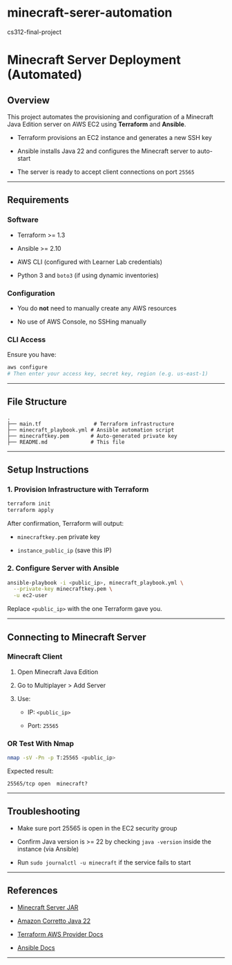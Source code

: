 # minecraft-serer-automation
cs312-final-project
# Minecraft Server Deployment (Automated)

##  Overview

This project automates the provisioning and configuration of a Minecraft Java Edition server on AWS EC2 using **Terraform** and **Ansible**.

- Terraform provisions an EC2 instance and generates a new SSH key
    
- Ansible installs Java 22 and configures the Minecraft server to auto-start
    
- The server is ready to accept client connections on port `25565`
    

---

##  Requirements

### Software

- Terraform >= 1.3
    
- Ansible >= 2.10
    
- AWS CLI (configured with Learner Lab credentials)
    
- Python 3 and `boto3` (if using dynamic inventories)
    

### Configuration

- You do **not** need to manually create any AWS resources
    
- No use of AWS Console, no SSHing manually
    

### CLI Access

Ensure you have:

```bash
aws configure
# Then enter your access key, secret key, region (e.g. us-east-1)
```

---

##  File Structure

```
.
├── main.tf                 # Terraform infrastructure
├── minecraft_playbook.yml # Ansible automation script
├── minecraftkey.pem       # Auto-generated private key
├── README.md              # This file
```

---

##  Setup Instructions

### 1. Provision Infrastructure with Terraform

```bash
terraform init
terraform apply
```

After confirmation, Terraform will output:

- `minecraftkey.pem` private key
    
- `instance_public_ip` (save this IP)
    

### 2. Configure Server with Ansible

```bash
ansible-playbook -i <public_ip>, minecraft_playbook.yml \
  --private-key minecraftkey.pem \
  -u ec2-user
```

Replace `<public_ip>` with the one Terraform gave you.

---

##  Connecting to Minecraft Server

### Minecraft Client

1. Open Minecraft Java Edition
    
2. Go to Multiplayer > Add Server
    
3. Use:
    
    - IP: `<public_ip>`
        
    - Port: `25565`
        

### OR Test With Nmap

```bash
nmap -sV -Pn -p T:25565 <public_ip>
```

Expected result:

```
25565/tcp open  minecraft?
```

---

##  Troubleshooting

- Make sure port 25565 is open in the EC2 security group
    
- Confirm Java version is >= 22 by checking `java -version` inside the instance (via Ansible)
    
- Run `sudo journalctl -u minecraft` if the service fails to start
    

---

##  References

- [Minecraft Server JAR](https://www.minecraft.net/en-us/download/server)
    
- [Amazon Corretto Java 22](https://docs.aws.amazon.com/corretto/latest/corretto-22-ug/)
    
- [Terraform AWS Provider Docs](https://registry.terraform.io/providers/hashicorp/aws/latest/docs)
    
- [Ansible Docs](https://docs.ansible.com/)
    

---

